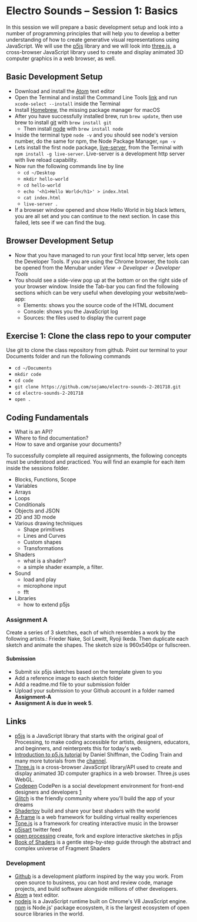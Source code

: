 # Electro Sounds – Session 1: Basics

In this session we will prepare a basic development setup and look into a number of programming principles that will help you to develop a better understanding of how to create generative visual representations using JavaScript. We will use the [p5js](https://p5js.org) library and we will look into  [three.js](https://threejs.org), a cross-browser JavaScript library used to create and display animated 3D computer graphics in a web browser, as well.


## Basic Development Setup

  - Download and install the [Atom](https://atom.io/) text editor
  - Open the Terminal and install the Command Line Tools [link](https://www.moncefbelyamani.com/how-to-install-xcode-homebrew-git-rvm-ruby-on-mac) and run `xcode-select --install` inside the Terminal
  - Install [Homebrew](https://brew.sh/), the missing package manager for macOS
  - After you have successfully installed brew, run `brew update`, then use brew to install [git]() with `brew install git`
	- Then install [node](https://docs.npmjs.com/getting-started/installing-node) with `brew install node`
  - Inside the terminal type `node -v` and you should see node's version number, do the same for npm, the Node Package Manager, `npm -v`
  - Lets install the first node package, [live-server](https://github.com/tapio/live-server), from the Terminal with `npm install -g live-server`. Live-server is a development http server with live reload capability.
  - Now run the following commands line by line
    - `cd ~/Desktop`
    - `mkdir hello-world`
    - `cd hello-world`
    - `echo '<h1>Hello World</h1>' > index.html`
    - `cat index.html`
    - `live-server .`
  - If a browser window opened and show Hello World in big black letters, you are all set and you can continue to the next section. In case this failed, lets see if we can find the bug.

## Browser Development Setup

  - Now that you have managed to run your first local http server, lets open the Developer Tools. If you are using the Chrome browser, the tools can be opened from the Menubar under _View → Developer → Developer Tools_
  - You should see a side-view pop up at the bottom or on the right side of your browser window. Inside the Tab-bar you can find the following sections which can be very useful when developing your website/web-app:
    - Elements: shows you the source code of the HTML document
    - Console: shows you the JavaScript log
    - Sources: the files used to display the current page


## Exercise 1: Clone the class repo to your computer

Use git to clone the class repository from github. Point our terminal to your Documents folder and run the following commands

  - `cd ~/Documents`
  - `mkdir code`
  - `cd code`
  - `git clone https://github.com/sojamo/electro-sounds-2-201718.git`
  - `cd electro-sounds-2-201718`
  - `open .`


<!--
## Exercise 2: Run and edit your first JavaScript project
-->

## Coding Fundamentals

  - What is an API?
  - Where to find documentation?
  - How to save and organise your documents?

To successfully complete all required assignments, the following concepts must be understood and practiced. You will find an example for each item inside the sessions folder.

  - Blocks, Functions, Scope
  - Variables
  - Arrays
  - Loops
  - Conditionals
  - Objects and JSON
  - 2D and 3D mode
  - Various drawing techniques
    - Shape primitives
    - Lines and Curves
    - Custom shapes
    - Transformations
  - Shaders
    - what is a shader?
    - a simple shader example, a filter.
  - Sound
    - load and play
    - microphone input
    - fft
  - Libraries
    - how to extend p5js



### Assignment A

Create a series of 3 sketches, each of which resembles a work by the following artists.: Frieder Nake, Sol Lewitt, Ryoji Ikeda. Then duplicate each sketch and animate the shapes. The sketch size is 960x540px or fullscreen.

#### Submission
  - Submit six p5js sketches based on the template given to you
  - Add a reference image to each sketch folder
  - Add a readme.md file to your submission folder
  - Upload your submission to your Github account in a folder named __Assignment-A__
  - __Assignment A is due in week 5__.


## Links

  - [p5js](https://p5js.org/) is a JavaScript library that starts with the original goal of Processing, to make coding accessible for artists, designers, educators, and beginners, and reinterprets this for today's web.
  - [Introduction to p5.js tutorial](https://www.youtube.com/watch?v=8j0UDiN7my4&vl=en) by Daniel Shiffman, the Coding Train and many more tutorials from the [channel](https://www.youtube.com/channel/UCvjgXvBlbQiydffZU7m1_aw).
  - [Three.js](https://threejs.org) is a cross-browser JavaScript library/API used to create and display animated 3D computer graphics in a web browser. Three.js uses WebGL.
  - [Codepen](https://codepen.io) CodePen is a social development environment for front-end designers and developers [1](https://github.com/nucliweb/People-You-Should-Follow-on-CodePen)
  - [Glitch](https://glitch.com) is the friendly community where you'll build the app of your dreams
  - [Shadertoy](https://www.shadertoy.com) build and share your best shaders with the world
  - [A-frame](https://aframe.io) is a web framework for building virtual reality experiences
  - [Tone.js](https://tonejs.github.io) is a framework for creating interactive music in the browser
  - [p5jsart](https://twitter.com/p5jsart) twitter feed
  - [open processing](https://www.openprocessing.org/) create, fork and explore interactive sketches in p5js
  - [Book of Shaders](https://thebookofshaders.com) is a gentle step-by-step guide through the abstract and complex universe of Fragment Shaders

### Development

  - [Github](https://github.com/) is a development platform inspired by the way you work. From open source to business, you can host and review code, manage projects, and build software alongside millions of other developers.
  - [Atom](https://atom.io/) a text editor.
  - [nodejs](https://nodejs.org/) is a JavaScript runtime built on Chrome's V8 JavaScript engine. [npm](https://www.npmjs.com/) is Node.js' package ecosystem, it is the largest ecosystem of open source libraries in the world.
